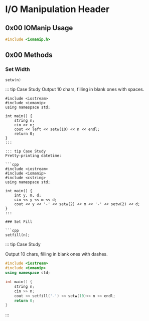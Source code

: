 # I/O Manipulation Header

## 0x00 IOManip Usage
```cpp
#include <iomanip.h>
```

## 0x00 Methods

### Set Width
```cpp
setw(n)
```
::: tip Case Study
Output 10 chars, filling in blank ones with spaces.
```
#include <iostream>
#include <iomanip>
using namespace std;

int main() {
    string n;
    cin >> n;
    cout << left << setw(10) << n << endl;
    return 0;
}
:::

::: tip Case Study
Pretty-printing datetime:

```cpp
#include <iostream>
#include <iomanip>
#include <cstring>
using namespace std;

int main() {
    int y, m, d;
    cin << y << m << d;
    cout << y << '-' << setw(2) << m << '-' << setw(2) << d;
}
:::

### Set Fill

```cpp
setfill(n);
```

::: tip Case Study

Output 10 chars, filling in blank ones with dashes.
```cpp
#include <iostream>
#include <iomanip>
using namespace std;

int main() {
    string n;
    cin >> n;
    cout << setfill('-') << setw(10)<< n << endl;
    return 0;
}
```
:::
